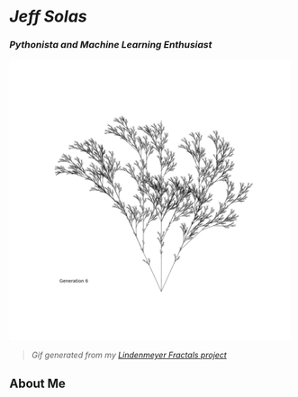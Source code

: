 # ***Jeff Solas***
### *Pythonista and Machine Learning Enthusiast*
<img src="https://github.com/Thelnar/Lindenmayer-Fractals-Web-App/blob/da9024b0a3400ff35814fe41dbb5ad995322445b/static/Example_Fractal.gif" alt="Tree Fractal" width="500"/>  

> *Gif generated from my [Lindenmeyer Fractals project](https://github.com/Thelnar/Lindenmayer-Fractals-Web-App)*

## About Me

<!---
- 👋 Hi, I’m @Thelnar
- 👀 I’m interested in ...
- 🌱 I’m currently learning ...
- 💞️ I’m looking to collaborate on ...
- 📫 How to reach me ...


Thelnar/Thelnar is a ✨ special ✨ repository because its `README.md` (this file) appears on your GitHub profile.
You can click the Preview link to take a look at your changes.
--->
